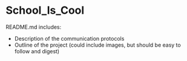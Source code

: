 # School_Is_Cool

README.md includes:
* Description of the communication protocols
* Outline of the project (could include images, but should be easy to follow and digest)
